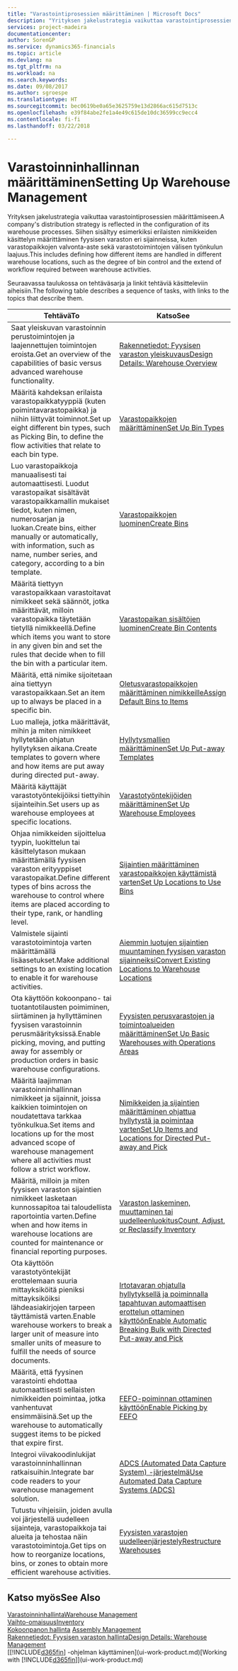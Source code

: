 ```yaml
---
title: "Varastointiprosessien määrittäminen | Microsoft Docs"
description: "Yrityksen jakelustrategia vaikuttaa varastointiprosessien määrittämiseen. Siihen sisältyy esimerkiksi erilaisten nimikkeiden käsittelyn määrittäminen fyysisen varaston eri sijainneissa, kuten varastopaikkojen valvonta-aste sekä varastotoimintojen välisen työnkulun laajuus."
services: project-madeira
documentationcenter: 
author: SorenGP
ms.service: dynamics365-financials
ms.topic: article
ms.devlang: na
ms.tgt_pltfrm: na
ms.workload: na
ms.search.keywords: 
ms.date: 09/08/2017
ms.author: sgroespe
ms.translationtype: HT
ms.sourcegitcommit: bec0619be0a65e3625759e13d2866ac615d7513c
ms.openlocfilehash: e39f84abe2fe1a4e49c615de10dc36599cc9ecc4
ms.contentlocale: fi-fi
ms.lasthandoff: 03/22/2018

---
```

# <a name="setting-up-warehouse-management"></a><span data-ttu-id="5469b-104">Varastoinninhallinnan määrittäminen</span><span class="sxs-lookup"><span data-stu-id="5469b-104">Setting Up Warehouse Management</span></span>
<span data-ttu-id="5469b-105">Yrityksen jakelustrategia vaikuttaa varastointiprosessien määrittämiseen.</span><span class="sxs-lookup"><span data-stu-id="5469b-105">A company's distribution strategy is reflected in the configuration of its warehouse processes.</span></span> <span data-ttu-id="5469b-106">Siihen sisältyy esimerkiksi erilaisten nimikkeiden käsittelyn määrittäminen fyysisen varaston eri sijainneissa, kuten varastopaikkojen valvonta-aste sekä varastotoimintojen välisen työnkulun laajuus.</span><span class="sxs-lookup"><span data-stu-id="5469b-106">This includes defining how different items are handled in different warehouse locations, such as the degree of bin control and the extend of workflow required between warehouse activities.</span></span>  

 <span data-ttu-id="5469b-107">Seuraavassa taulukossa on tehtäväsarja ja linkit tehtäviä käsitteleviin aiheisiin.</span><span class="sxs-lookup"><span data-stu-id="5469b-107">The following table describes a sequence of tasks, with links to the topics that describe them.</span></span>   

|<span data-ttu-id="5469b-108">**Tehtävä**</span><span class="sxs-lookup"><span data-stu-id="5469b-108">**To**</span></span>|<span data-ttu-id="5469b-109">**Katso**</span><span class="sxs-lookup"><span data-stu-id="5469b-109">**See**</span></span>|  
|------------|-------------|  
|<span data-ttu-id="5469b-110">Saat yleiskuvan varastoinnin perustoimintojen ja laajennettujen toimintojen eroista.</span><span class="sxs-lookup"><span data-stu-id="5469b-110">Get an overview of the capabilities of basic versus advanced warehouse functionality.</span></span>|[<span data-ttu-id="5469b-111">Rakennetiedot: Fyysisen varaston yleiskuvaus</span><span class="sxs-lookup"><span data-stu-id="5469b-111">Design Details: Warehouse Overview</span></span>](design-details-warehouse-overview.md)|  
|<span data-ttu-id="5469b-112">Määritä kahdeksan erilaista varastopaikkatyyppiä (kuten poimintavarastopaikka) ja niihin liittyvät toiminnot.</span><span class="sxs-lookup"><span data-stu-id="5469b-112">Set up eight different bin types, such as Picking Bin, to define the flow activities that relate to each bin type.</span></span>|[<span data-ttu-id="5469b-113">Varastopaikkojen määrittäminen</span><span class="sxs-lookup"><span data-stu-id="5469b-113">Set Up Bin Types</span></span>](warehouse-how-to-set-up-bin-types.md)|  
|<span data-ttu-id="5469b-114">Luo varastopaikkoja manuaalisesti tai automaattisesti. Luodut varastopaikat sisältävät varastopaikkamallin mukaiset tiedot, kuten nimen, numerosarjan ja luokan.</span><span class="sxs-lookup"><span data-stu-id="5469b-114">Create bins, either manually or automatically, with information, such as name, number series, and category, according to a bin template.</span></span>|[<span data-ttu-id="5469b-115">Varastopaikkojen luominen</span><span class="sxs-lookup"><span data-stu-id="5469b-115">Create Bins</span></span>](warehouse-how-to-create-individual-bins.md)|  
|<span data-ttu-id="5469b-116">Määritä tiettyyn varastopaikkaan varastoitavat nimikkeet sekä säännöt, jotka määrittävät, milloin varastopaikka täytetään tietyllä nimikkeellä.</span><span class="sxs-lookup"><span data-stu-id="5469b-116">Define which items you want to store in any given bin and set the rules that decide when to fill the bin with a particular item.</span></span>|[<span data-ttu-id="5469b-117">Varastopaikan sisältöjen luominen</span><span class="sxs-lookup"><span data-stu-id="5469b-117">Create Bin Contents</span></span>](warehouse-how-to-set-up-bin-contents.md)|  
|<span data-ttu-id="5469b-118">Määritä, että nimike sijoitetaan aina tiettyyn varastopaikkaan.</span><span class="sxs-lookup"><span data-stu-id="5469b-118">Set an item up to always be placed in a specific bin.</span></span>|[<span data-ttu-id="5469b-119">Oletusvarastopaikkojen määrittäminen nimikkeille</span><span class="sxs-lookup"><span data-stu-id="5469b-119">Assign Default Bins to Items</span></span>](warehouse-how-to-assign-default-bins-to-items.md)|
|<span data-ttu-id="5469b-120">Luo malleja, jotka määrittävät, mihin ja miten nimikkeet hyllytetään ohjatun hyllytyksen aikana.</span><span class="sxs-lookup"><span data-stu-id="5469b-120">Create templates to govern where and how items are put away during directed put-away.</span></span>|[<span data-ttu-id="5469b-121">Hyllytysmallien määrittäminen</span><span class="sxs-lookup"><span data-stu-id="5469b-121">Set Up Put-away Templates</span></span>](warehouse-how-to-set-up-put-away-templates.md)|
|<span data-ttu-id="5469b-122">Määritä käyttäjät varastotyöntekijöiksi tiettyihin sijainteihin.</span><span class="sxs-lookup"><span data-stu-id="5469b-122">Set users up as warehouse employees at specific locations.</span></span>|[<span data-ttu-id="5469b-123">Varastotyöntekijöiden määrittäminen</span><span class="sxs-lookup"><span data-stu-id="5469b-123">Set Up Warehouse Employees</span></span>](warehouse-how-to-set-up-warehouse-employees.md)|
|<span data-ttu-id="5469b-124">Ohjaa nimikkeiden sijoittelua tyypin, luokittelun tai käsittelytason mukaan määrittämällä fyysisen varaston erityyppiset varastopaikat.</span><span class="sxs-lookup"><span data-stu-id="5469b-124">Define different types of bins across the warehouse to control where items are placed according to their type, rank, or handling level.</span></span>|[<span data-ttu-id="5469b-125">Sijaintien määrittäminen varastopaikkojen käyttämistä varten</span><span class="sxs-lookup"><span data-stu-id="5469b-125">Set Up Locations to Use Bins</span></span>](warehouse-how-to-set-up-locations-to-use-bins.md)|
|<span data-ttu-id="5469b-126">Valmistele sijainti varastotoimintoja varten määrittämällä lisäasetukset.</span><span class="sxs-lookup"><span data-stu-id="5469b-126">Make additional settings to an existing location to enable it for warehouse activities.</span></span>|[<span data-ttu-id="5469b-127">Aiemmin luotujen sijaintien muuntaminen fyysisen varaston sijainneiksi</span><span class="sxs-lookup"><span data-stu-id="5469b-127">Convert Existing Locations to Warehouse Locations</span></span>](warehouse-how-to-convert-existing-locations-to-warehouse-locations.md)|
|<span data-ttu-id="5469b-128">Ota käyttöön kokoonpano- tai tuotantotilausten poimiminen, siirtäminen ja hyllyttäminen fyysisen varastoinnin perusmäärityksissä.</span><span class="sxs-lookup"><span data-stu-id="5469b-128">Enable picking, moving, and putting away for assembly or production orders in basic warehouse configurations.</span></span>|[<span data-ttu-id="5469b-129">Fyysisten perusvarastojen ja toimintoalueiden määrittäminen</span><span class="sxs-lookup"><span data-stu-id="5469b-129">Set Up Basic Warehouses with Operations Areas</span></span>](warehouse-how-to-set-up-basic-warehouses-with-operations-areas.md)|  
|<span data-ttu-id="5469b-130">Määritä laajimman varastoinninhallinnan nimikkeet ja sijainnit, joissa kaikkien toimintojen on noudatettava tarkkaa työnkulkua.</span><span class="sxs-lookup"><span data-stu-id="5469b-130">Set items and locations up for the most advanced scope of warehouse management where all activities must follow a strict workflow.</span></span>|[<span data-ttu-id="5469b-131">Nimikkeiden ja sijaintien määrittäminen ohjattua hyllytystä ja poimintaa varten</span><span class="sxs-lookup"><span data-stu-id="5469b-131">Set Up Items and Locations for Directed Put-away and Pick</span></span>](warehouse-how-to-set-up-items-for-directed-put-away-and-pick.md)|  
|<span data-ttu-id="5469b-132">Määritä, milloin ja miten fyysisen varaston sijaintien nimikkeet lasketaan kunnossapitoa tai taloudellista raportointia varten.</span><span class="sxs-lookup"><span data-stu-id="5469b-132">Define when and how items in warehouse locations are counted for maintenance or financial reporting purposes.</span></span>|[<span data-ttu-id="5469b-133">Varaston laskeminen, muuttaminen tai uudelleenluokitus</span><span class="sxs-lookup"><span data-stu-id="5469b-133">Count, Adjust, or Reclassify Inventory</span></span>](inventory-how-count-adjust-reclassify.md)|
|<span data-ttu-id="5469b-134">Ota käyttöön varastotyöntekijät erottelemaan suuria mittayksiköitä pieniksi mittayksiköiksi lähdeasiakirjojen tarpeen täyttämistä varten.</span><span class="sxs-lookup"><span data-stu-id="5469b-134">Enable warehouse workers to break a larger unit of measure into smaller units of measure to fulfill the needs of source documents.</span></span>|[<span data-ttu-id="5469b-135">Irtotavaran ohjatulla hyllytyksellä ja poiminnalla tapahtuvan automaattisen erottelun ottaminen käyttöön</span><span class="sxs-lookup"><span data-stu-id="5469b-135">Enable Automatic Breaking Bulk with Directed Put-away and Pick</span></span>](warehouse-enable-automatic-breaking-bulk-with-directed-put-away-and-pick.md)|  
|<span data-ttu-id="5469b-136">Määritä, että fyysinen varastointi ehdottaa automaattisesti sellaisten nimikkeiden poimintaa, jotka vanhentuvat ensimmäisinä.</span><span class="sxs-lookup"><span data-stu-id="5469b-136">Set up the warehouse to automatically suggest items to be picked that expire first.</span></span>|[<span data-ttu-id="5469b-137">FEFO-poiminnan ottaminen käyttöön</span><span class="sxs-lookup"><span data-stu-id="5469b-137">Enable Picking by FEFO</span></span>](warehouse-picking-by-fefo.md)|
|<span data-ttu-id="5469b-138">Integroi viivakoodinlukijat varastoinninhallinnan ratkaisuihin.</span><span class="sxs-lookup"><span data-stu-id="5469b-138">Integrate bar code readers to your warehouse management solution.</span></span>|[<span data-ttu-id="5469b-139">ADCS (Automated Data Capture System) -järjestelmä</span><span class="sxs-lookup"><span data-stu-id="5469b-139">Use Automated Data Capture Systems (ADCS)</span></span>](warehouse-use-automated-data-capture-systems-adcs.md)|  
|<span data-ttu-id="5469b-140">Tutustu vihjeisiin, joiden avulla voi järjestellä uudelleen sijainteja, varastopaikkoja tai alueita ja tehostaa näin varastotoimintoja.</span><span class="sxs-lookup"><span data-stu-id="5469b-140">Get tips on how to reorganize locations, bins, or zones to obtain more efficient warehouse activities.</span></span>|[<span data-ttu-id="5469b-141">Fyysisten varastojen uudelleenjärjestely</span><span class="sxs-lookup"><span data-stu-id="5469b-141">Restructure Warehouses</span></span>](warehouse-how-to-restructure-warehouses.md)|  

## <a name="see-also"></a><span data-ttu-id="5469b-142">Katso myös</span><span class="sxs-lookup"><span data-stu-id="5469b-142">See Also</span></span>  
[<span data-ttu-id="5469b-143">Varastoinninhallinta</span><span class="sxs-lookup"><span data-stu-id="5469b-143">Warehouse Management</span></span>](warehouse-manage-warehouse.md)  
[<span data-ttu-id="5469b-144">Vaihto-omaisuus</span><span class="sxs-lookup"><span data-stu-id="5469b-144">Inventory</span></span>](inventory-manage-inventory.md)  
<span data-ttu-id="5469b-145">[Kokoonpanon hallinta](assembly-assemble-items.md)  </span><span class="sxs-lookup"><span data-stu-id="5469b-145">[Assembly Management](assembly-assemble-items.md)  </span></span>  
[<span data-ttu-id="5469b-146">Rakennetiedot: Fyysisen varaston hallinta</span><span class="sxs-lookup"><span data-stu-id="5469b-146">Design Details: Warehouse Management</span></span>](design-details-warehouse-management.md)  
<span data-ttu-id="5469b-147">[[!INCLUDE[d365fin](includes/d365fin_md.md)] -ohjelman käyttäminen](ui-work-product.md)</span><span class="sxs-lookup"><span data-stu-id="5469b-147">[Working with [!INCLUDE[d365fin](includes/d365fin_md.md)]](ui-work-product.md)</span></span>

